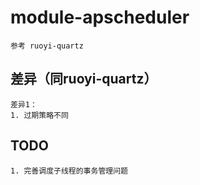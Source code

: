 # module-apscheduler

```text
参考 ruoyi-quartz
```

## 差异（同ruoyi-quartz）

```text
差异1：
1. 过期策略不同
```

## TODO

```text
1. 完善调度子线程的事务管理问题
```
